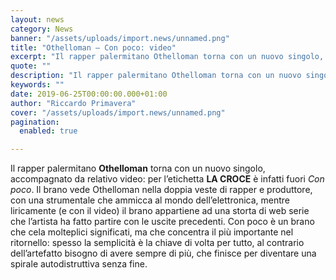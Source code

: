 ```yaml
---
layout: news
category: News
banner: "/assets/uploads/import.news/unnamed.png"
title: "Othelloman – Con poco: video"
excerpt: "Il rapper palermitano Othelloman torna con un nuovo singolo, accompagnato da relativo video: per l’etichetta LA CROCE è infatti fuori Con poco. Il brano vede Othelloman nella doppia veste di rapper e produttore, con una strumentale che ammicca al mondo dell’elettronica, mentre liricamente (e con il video) il brano appartiene ad una storta di web [&hellip"
quote: ""
description: "Il rapper palermitano Othelloman torna con un nuovo singolo, accompagnato da relativo video: per l’etichetta LA CROCE è infatti fuori Con poco. Il brano vede Othelloman nella doppia veste di rapper e produttore, con una strumentale che ammicca al mondo dell’elettronica, mentre liricamente (e con il video) il brano appartiene ad una storta di web [&hellip"
keywords: ""
date: 2019-06-25T00:00:00.000+01:00
author: "Riccardo Primavera"
cover: "/assets/uploads/import.news/unnamed.png"
pagination:
  enabled: true

---
```


Il rapper palermitano **Othelloman** torna con un nuovo singolo, accompagnato da relativo video: per l’etichetta **LA CROCE** è infatti fuori _Con poco_. Il brano vede Othelloman nella doppia veste di rapper e produttore, con una strumentale che ammicca al mondo dell’elettronica, mentre liricamente (e con il video) il brano appartiene ad una storta di web serie che l’artista ha fatto partire con le uscite precedenti. Con poco è un brano che cela molteplici significati, ma che concentra il più importante nel ritornello: spesso la semplicità è la chiave di volta per tutto, al contrario dell’artefatto bisogno di avere sempre di più, che finisce per diventare una spirale autodistruttiva senza fine.